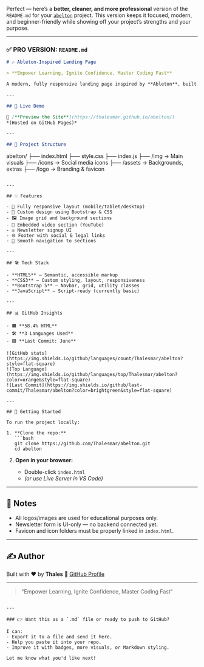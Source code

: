 Perfect — here’s a **better, cleaner, and more professional** version of the `README.md` for your [`abelton`](https://github.com/Thalesmar/abelton) project. This version keeps it focused, modern, and beginner-friendly while showing off your project’s strengths and your purpose.

---

### ✅ PRO VERSION: `README.md`

```markdown
# 🎶 Ableton-Inspired Landing Page

> **Empower Learning, Ignite Confidence, Master Coding Fast**

A modern, fully responsive landing page inspired by **Ableton**, built with HTML, CSS, and Bootstrap 5. This project showcases clean layout, mobile-first design, and real-world UI structure — perfect for developers learning how to build beautiful static websites.

---

## 📸 Live Demo

🚀 [**Preview the Site**](https://thalesmar.github.io/abelton/)  
*(Hosted on GitHub Pages)*

---

## 📁 Project Structure

```

abelton/
├── index.html
├── style.css
├── index.js
├── /img          → Main visuals
├── /icons        → Social media icons
├── /assets       → Backgrounds, extras
├── /logo         → Branding & favicon

````

---

## 💡 Features

- 📱 Fully responsive layout (mobile/tablet/desktop)
- 🎨 Custom design using Bootstrap & CSS
- 🖼️ Image grid and background sections
- 🎥 Embedded video section (YouTube)
- ✉️ Newsletter signup UI
- 🌐 Footer with social & legal links
- 🔗 Smooth navigation to sections

---

## 🛠️ Tech Stack

- **HTML5** – Semantic, accessible markup
- **CSS3** – Custom styling, layout, responsiveness
- **Bootstrap 5** – Navbar, grid, utility classes
- **JavaScript** – Script-ready (currently basic)

---

## 📊 GitHub Insights

- 🟧 **58.4% HTML**
- 🛠️ **3 Languages Used**
- 🟩 **Last Commit: June**

![GitHub stats](https://img.shields.io/github/languages/count/Thalesmar/abelton?style=flat-square)
![Top Language](https://img.shields.io/github/languages/top/Thalesmar/abelton?color=orange&style=flat-square)
![Last Commit](https://img.shields.io/github/last-commit/Thalesmar/abelton?color=brightgreen&style=flat-square)

---

## 🚀 Getting Started

To run the project locally:

1. **Clone the repo:**
   ```bash
   git clone https://github.com/Thalesmar/abelton.git
   cd abelton
````

2. **Open in your browser:**

   * Double-click `index.html`
   * *(or use Live Server in VS Code)*

---

## 📌 Notes

* All logos/images are used for educational purposes only.
* Newsletter form is UI-only — no backend connected yet.
* Favicon and icon folders must be properly linked in `index.html`.

---

## ✍️ Author

Built with ❤️ by **Thales**
🔗 [GitHub Profile](https://github.com/Thalesmar)

---

> "Empower Learning, Ignite Confidence, Master Coding Fast"

```

---

### 👉 Want this as a `.md` file or ready to push to GitHub?

I can:
- Export it to a file and send it here.
- Help you paste it into your repo.
- Improve it with badges, more visuals, or Markdown styling.

Let me know what you'd like next!
```
